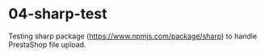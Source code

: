 # 04-sharp-test

Testing sharp package (https://www.npmjs.com/package/sharp) to handle PrestaShop file upload.